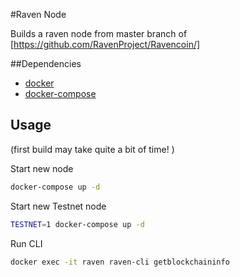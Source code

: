 #Raven Node

Builds a raven node from master branch of [https://github.com/RavenProject/Ravencoin/]

##Dependencies 
- [docker](https://docs.docker.com/install/)
- [docker-compose](https://docs.docker.com/compose/install/)

## Usage
(first build may take quite a bit of time! )


Start new node
```bash
docker-compose up -d 
```

Start new Testnet node
```bash
TESTNET=1 docker-compose up -d 
```

Run CLI 
```bash
docker exec -it raven raven-cli getblockchaininfo
```